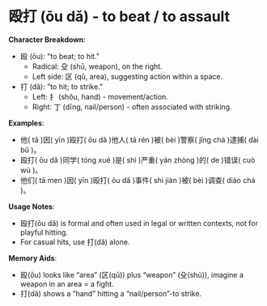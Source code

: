 # **殴打 (ōu dǎ) - to beat / to assault**

**Character Breakdown**:  
- 殴 (ōu): "to beat; to hit."
  - Radical: 殳 (shū, weapon), on the right.
  - Left side: 区 (qū, area), suggesting action within a space.  
- 打 (dǎ): "to hit; to strike."
  - Left: 扌 (shǒu, hand) - movement/action.
  - Right: 丁 (dīng, nail/person) - often associated with striking.

**Examples**:  
- 他( tā )因( yīn )殴打( ōu dǎ )他人( tā rén )被( bèi )警察( jǐng chá )逮捕( dài bǔ )。  
- 殴打( ōu dǎ )同学( tóng xué )是( shì )严重( yán zhòng )的( de )错误( cuò wù )。  
- 他们( tā men )因( yīn )殴打( ōu dǎ )事件( shì jiàn )被( bèi )调查( diào chá )。

**Usage Notes**:  
- 殴打(ōu dǎ) is formal and often used in legal or written contexts, not for playful hitting.  
- For casual hits, use 打(dǎ) alone.

**Memory Aids**:  
- 殴(ōu) looks like “area” (区(qū)) plus “weapon” (殳(shū)), imagine a weapon in an area = a fight.  
- 打(dǎ) shows a “hand” hitting a “nail/person”-to strike.